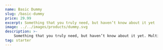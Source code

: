 ```yaml
---
name: Basic Dummy
slug: /basic-dummy
price: 29.99
excerpt: Something that you truly need, but haven’t know about it yet
image: ../../images/products/dummy.svg
description: >-
    Something that you truly need, but haven’t know about it yet. Multiple winner of Community Awards.
tag: starter
---
```

